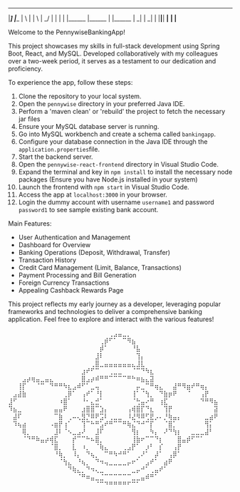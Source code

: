   _____  _______ __   _ __   _ __   __ _  _  _ _____ _______ _______
 |_____] |______ | \  | | \  |   \_/   |  |  |   |   |______ |______
 |       |______ |  \_| |  \_|    |    |__|__| __|__ ______| |______
                                                                    

Welcome to the PennywiseBankingApp!

This project showcases my skills in full-stack development using Spring Boot, React, and MySQL. Developed collaboratively with my colleagues over a two-week period, it serves as a testament to our dedication and proficiency.

To experience the app, follow these steps:

1. Clone the repository to your local system.
2. Open the `pennywise` directory in your preferred Java IDE.
3. Perform a 'maven clean' or 'rebuild' the project to fetch the necessary jar files
4. Ensure your MySQL database server is running.
5. Go into MySQL workbench and create a schema called `bankingapp`.
6. Configure your database connection in the Java IDE through the `application.properties`file.
7. Start the backend server.
8. Open the `pennywise-react-frontend` directory in Visual Studio Code.
9. Expand the terminal and key in `npm install` to install the necessary node packages (Ensure you have Node.js installed in your system)
10. Launch the frontend with `npm start` in Visual Studio Code.
11. Access the app at `localhost:3000` in your browser.
12. Login the dummy account with username `username1` and password `password1` to see sample existing bank account. 

Main Features:
- User Authentication and Management
- Dashboard for Overview
- Banking Operations (Deposit, Withdrawal, Transfer)
- Transaction History
- Credit Card Management (Limit, Balance, Transactions)
- Payment Processing and Bill Generation
- Foreign Currency Transactions
- Appealing Cashback Rewards Page

This project reflects my early journey as a developer, leveraging popular frameworks and technologies to deliver a comprehensive banking application. Feel free to explore and interact with the various features!

⠀⠀⠀⠀⠀⠀⠀⠀⠀⠀⠀⠀⠀⠀⠀⠀⠀⠀⠀⠀⠀⠀⢀⣠⣤⣀⡀⠀⠀⠀⠀⠀⠀⠀⠀⠀⠀⠀⠀⠀⠀⠀⠀⠀⠀⠀
⠀⠀⠀⠀⠀⠀⠀⠀⠀⠀⠀⠀⠀⠀⠀⠀⠀⠀⠀⠀⢀⡾⠋⠁⠀⠉⠻⣦⠀⠀⠀⠀⠀⠀⠀⠀⠀⠀⠀⠀⠀⠀⠀⠀⠀⠀
⠀⠀⠀⠀⠀⠀⠀⠀⠀⠀⠀⠀⠀⠀⠀⠀⠀⠀⠀⠀⡾⠁⠀⠀⠀⠀⠀⠘⣧⠀⠀⠀⠀⠀⠀⠀⠀⠀⠀⠀⠀⠀⠀⠀⠀⠀
⠀⠀⠀⠀⠀⠀⠀⠀⠀⠀⠀⠀⠀⠀⠀⠀⠀⠀⠀⣸⠇⠀⠀⠀⠀⠀⠀⠀⢹⡄⠀⠀⠀⠀⠀⠀⠀⠀⠀⠀⠀⠀⠀⠀⠀⠀
⠀⠀⠀⠀⠀⠀⠀⠀⠀⠀⠀⠀⠀⠀⠀⠀⠀⠀⢀⣿⣀⣤⣤⣤⣤⣤⣤⣄⣸⣇⠀⠀⠀⠀⠀⠀⠀⠀⠀⠀⠀⠀⠀⠀⠀⠀
⠀⠀⠀⠀⠀⠀⠀⠀⠀⠀⠀⠀⠀⠀⠀⠀⣰⠞⠋⠉⠀⠀⢀⣀⣀⠀⠀⠈⠉⠙⠳⣆⠀⠀⠀⠀⠀⠀⠀⠀⠀⠀⠀⠀⠀⠀
⠀⠀⠀⣠⡴⢶⣤⣀⣤⣄⠀⠀⠀⠀⠀⠀⣿⣠⡴⠾⠛⠛⠉⠉⠉⠉⠛⠓⠶⣦⣄⣽⠀⠀⠀⠀⠀⠀⠀⠀⠀⠀⠀⠀⠀⠀
⠀⠀⢸⡏⠀⠀⠈⠉⠀⠙⠛⠛⠳⣆⣠⠾⠋⠁⣀⢤⠀⠀⠀⠀⠀⠀⠀⠀⡤⣀⠉⠛⢶⣄⠀⠀⣼⠛⠻⣶⠞⠛⢶⡄⠀⠀
⠀⣠⣼⣷⠀⠀⠀⠀⠀⠀⠀⠀⢀⡿⠁⠀⢠⠞⠁⠘⡇⠀⠀⠀⠀⠀⠀⢸⠁⠈⢳⡀⠀⠙⣷⡶⠟⠀⠀⠈⠀⠀⢠⡟⠀⠀
⣸⠋⠀⠀⠀⠀⠀⠀⠀⠀⠀⠰⣿⠁⠀⠀⠘⠂⣄⣚⠁⠀⠀⠀⠀⠀⠀⠈⢓⣤⠔⠛⠀⢰⣏⠀⠀⠀⠀⠀⠀⠀⠙⠛⠻⣦
⠹⣦⣀⠀⠀⠀⠀⠀⠀⠀⣤⣤⠟⠀⠀⠀⣰⣿⣿⠉⣱⡄⠀⠀⠀⠀⢠⢾⣿⡏⠙⣆⠀⠀⢹⡟⠀⠀⠀⠀⠀⠀⠀⠀⠀⣽
⠀⣼⠏⠀⠀⠀⠀⠀⠀⠀⠉⣷⠀⢀⠤⢄⣻⡙⠿⠟⣩⠇⢀⣀⣀⠀⠸⣜⠻⠿⢋⣟⡠⠄⡘⢷⣤⡄⠀⠀⠀⠀⠀⣀⣴⠟
⠀⠹⢦⣴⠀⠀⠀⠀⠀⠠⣶⡟⢰⠁⠀⠀⢹⠉⠓⠛⣡⠞⠛⠉⠉⠛⢷⣌⠙⠚⠉⡏⠀⠀⠈⣿⡁⠀⠀⠀⠀⠀⠀⢻⡅⠀
⠀⠀⠀⢿⡀⠀⠀⠀⠀⠀⣸⠇⠈⠢⣀⣠⠜⠀⠀⣸⠏⠀⠀⠀⠀⠀⠀⢻⡆⠀⠀⠳⡄⠀⠜⠙⢳⡆⠀⠀⣀⣀⣀⣼⠃⠀
⠀⠀⠀⠈⠙⠛⠷⣤⡴⢾⣏⠀⠀⠀⡞⠉⠉⠓⠦⣿⡀⠀⠀⠀⠀⠀⠀⢸⣷⠖⠉⠉⠙⡆⠀⠀⠀⣿⣤⡾⠋⠉⠁⠀⠀⠀
⠀⠀⠀⠀⠀⠀⠀⠀⠀⠈⣿⡀⠀⠀⣇⠀⠰⡀⠀⠈⢷⣄⠀⠀⠀⢀⣠⡟⠁⠀⡰⠃⠀⡎⠀⠀⢠⡟⠀⠀⠀⠀⠀⠀⠀⠀
⠀⠀⠀⠀⠀⠀⠀⠀⠀⠀⠘⢷⡀⠀⠸⡄⠀⠙⢦⡀⠀⠉⠛⠳⠚⠛⠁⠀⢀⠜⠁⠀⡼⠁⠀⢠⡿⠁⠀⠀⠀⠀⠀⠀⠀⠀
⠀⠀⠀⠀⠀⠀⠀⠀⠀⠀⠀⠈⢳⣄⠀⠘⢦⡀⠀⠙⠲⢤⣀⣀⣀⣀⡤⠖⠁⠀⣠⠞⠁⠀⣴⠟⠀⠀⠀⠀⠀⠀⠀⠀⠀⠀
⠀⠀⠀⠀⠀⠀⠀⠀⠀⠀⠀⠀⠀⠙⢷⣄⡀⠙⠲⢄⣀⠀⠀⠀⠀⠀⠀⣀⡤⠚⠁⢀⣤⠞⠁⠀⠀⠀⠀⠀⠀⠀⠀⠀⠀⠀
⠀⠀⠀⠀⠀⠀⠀⠀⠀⠀⠀⠀⠀⠀⠀⠈⠛⠶⣤⣀⣈⠉⠉⠉⠉⠉⠉⣀⣀⣤⠾⠛⠁⠀⠀⠀⠀⠀⠀⠀⠀⠀⠀⠀⠀⠀
⠀⠀⠀⠀⠀⠀⠀⠀⠀⠀⠀⠀⠀⠀⠀⠀⠀⠀⠀⠈⠉⠙⠛⠛⠛⠛⠋⠉⠁⠀⠀⠀⠀⠀⠀⠀⠀⠀⠀⠀⠀⠀⠀⠀⠀⠀
